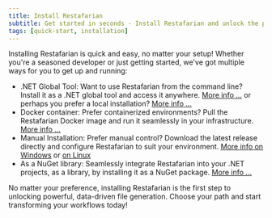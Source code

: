 ```yaml
---
title: Install Restafarian
subtitle: Get started in seconds - Install Restafarian and unlock the power of dynamic file generation!
tags: [quick-start, installation]
---
```

Installing Restafarian is quick and easy, no matter your setup! Whether you're a seasoned developer or just getting started, we've got multiple ways for you to get up and running:


- .NET Global Tool: Want to use Restafarian from the command line? Install it as a .NET global tool and access it anywhere. [More info ...](../installation-net-global-tool/) or perhaps you prefer a local installation? [More info ...](../installation-net-local-tool/)
- Docker container: Prefer containerized environments? Pull the Restafarian Docker image and run it seamlessly in your infrastructure. [More info ...](../deployment-docker/)
- Manual Installation: Prefer manual control? Download the latest release directly and configure Restafarian to suit your environment. [More info on Windows](../installation-windows/) or [on Linux](../installation-linux/)
- As a NuGet library: Seamlessly integrate Restafarian into your .NET projects, as a library, by installing it as a NuGet package. [More info ...](../installation-library-nuget/)

No matter your preference, installing Restafarian is the first step to unlocking powerful, data-driven file generation. Choose your path and start transforming your workflows today!
